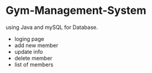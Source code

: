 # Gym-Management-System
using Java and mySQL for Database.
- loging page
- add new member
- update info
- delete member
- list of members
